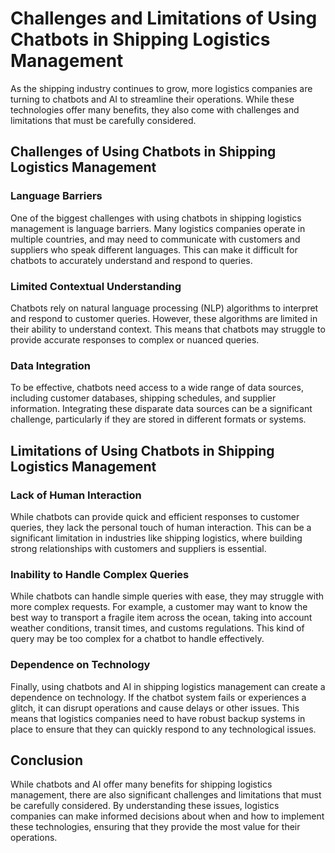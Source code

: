 Challenges and Limitations of Using Chatbots in Shipping Logistics Management
==========================================================================================================================================

As the shipping industry continues to grow, more logistics companies are turning to chatbots and AI to streamline their operations. While these technologies offer many benefits, they also come with challenges and limitations that must be carefully considered.

Challenges of Using Chatbots in Shipping Logistics Management
-------------------------------------------------------------

### Language Barriers

One of the biggest challenges with using chatbots in shipping logistics management is language barriers. Many logistics companies operate in multiple countries, and may need to communicate with customers and suppliers who speak different languages. This can make it difficult for chatbots to accurately understand and respond to queries.

### Limited Contextual Understanding

Chatbots rely on natural language processing (NLP) algorithms to interpret and respond to customer queries. However, these algorithms are limited in their ability to understand context. This means that chatbots may struggle to provide accurate responses to complex or nuanced queries.

### Data Integration

To be effective, chatbots need access to a wide range of data sources, including customer databases, shipping schedules, and supplier information. Integrating these disparate data sources can be a significant challenge, particularly if they are stored in different formats or systems.

Limitations of Using Chatbots in Shipping Logistics Management
--------------------------------------------------------------

### Lack of Human Interaction

While chatbots can provide quick and efficient responses to customer queries, they lack the personal touch of human interaction. This can be a significant limitation in industries like shipping logistics, where building strong relationships with customers and suppliers is essential.

### Inability to Handle Complex Queries

While chatbots can handle simple queries with ease, they may struggle with more complex requests. For example, a customer may want to know the best way to transport a fragile item across the ocean, taking into account weather conditions, transit times, and customs regulations. This kind of query may be too complex for a chatbot to handle effectively.

### Dependence on Technology

Finally, using chatbots and AI in shipping logistics management can create a dependence on technology. If the chatbot system fails or experiences a glitch, it can disrupt operations and cause delays or other issues. This means that logistics companies need to have robust backup systems in place to ensure that they can quickly respond to any technological issues.

Conclusion
----------

While chatbots and AI offer many benefits for shipping logistics management, there are also significant challenges and limitations that must be carefully considered. By understanding these issues, logistics companies can make informed decisions about when and how to implement these technologies, ensuring that they provide the most value for their operations.
